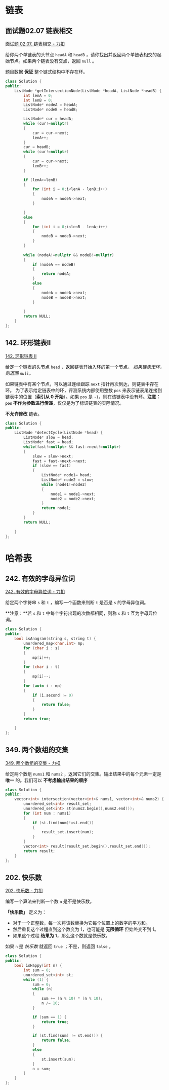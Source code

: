 # 链表

## 面试题02.07 链表相交

[面试题 02.07. 链表相交 - 力扣](https://leetcode.cn/problems/intersection-of-two-linked-lists-lcci/description/)

给你两个单链表的头节点 `headA` 和 `headB` ，请你找出并返回两个单链表相交的起始节点。如果两个链表没有交点，返回 `null` 。

题目数据 **保证** 整个链式结构中不存在环。

```c++
class Solution {
public:
    ListNode *getIntersectionNode(ListNode *headA, ListNode *headB) {
        int lenA = 0;
        int lenB = 0;
        ListNode* nodeA = headA;
        ListNode* nodeB = headB;

        ListNode* cur = headA;
        while (cur!=nullptr)
        {
            cur = cur->next;
            lenA++;
        }
        cur = headB;
        while (cur!=nullptr)
        {
            cur = cur->next;
            lenB++;
        }

        if (lenA>=lenB)
        {
            for (int i = 0;i<lenA - lenB;i++)
            {
                nodeA = nodeA->next;
            }

        }
        else
        {
            for (int i = 0;i<lenB - lenA;i++)
            {
                nodeB = nodeB->next;
            }
        }
        
        while (nodeA!=nullptr && nodeB!=nullptr)
        {
            if (nodeA == nodeB)
            {
                return nodeA;
            }
            else
            {
                nodeA = nodeA->next;
                nodeB = nodeB->next;
            }
            
        }
        return NULL;
    }
};
```



## 142. 环形链表II

[142. 环形链表 II](https://leetcode.cn/problems/linked-list-cycle-ii/)

给定一个链表的头节点  `head` ，返回链表开始入环的第一个节点。 *如果链表无环，则返回 `null`。*

如果链表中有某个节点，可以通过连续跟踪 `next` 指针再次到达，则链表中存在环。 为了表示给定链表中的环，评测系统内部使用整数 `pos` 来表示链表尾连接到链表中的位置（**索引从 0 开始**）。如果 `pos` 是 `-1`，则在该链表中没有环。**注意：`pos` 不作为参数进行传递**，仅仅是为了标识链表的实际情况。

**不允许修改** 链表。

 ```c++
 class Solution {
 public:
     ListNode *detectCycle(ListNode *head) {
         ListNode* slow = head;
         ListNode* fast = head;
         while(fast!=nullptr && fast->next!=nullptr)
         {
             slow = slow->next;
             fast = fast->next->next;
             if (slow == fast)
             {
                 ListNode* node1= head;
                 ListNode* node2 = slow;
                 while (node1!=node2)
                 {
                     node1 = node1->next;
                     node2 = node2->next;
                 }
                 return node1;
             }
         }
         return NULL;
         
     }
 };
 ```



# 哈希表

## 242. 有效的字母异位词

[242. 有效的字母异位词 - 力扣](https://leetcode.cn/problems/valid-anagram/description/)

给定两个字符串 `s` 和 `t` ，编写一个函数来判断 `t` 是否是 `s` 的字母异位词。

**注意：**若 `s` 和 `t` 中每个字符出现的次数都相同，则称 `s` 和 `t` 互为字母异位词。

```c++
class Solution {
public:
    bool isAnagram(string s, string t) {
        unordered_map<char,int> mp;
        for (char i : s)
        {
            mp[i]++;
        }
        for (char i : t)
        {
            mp[i]--;
        }
        for (auto i : mp)
        {
            if (i.second != 0)
            {
                return false;
            }
        }
        return true;

    }
};
```



## 349. 两个数组的交集

[349. 两个数组的交集 - 力扣](https://leetcode.cn/problems/intersection-of-two-arrays/description/)

给定两个数组 `nums1` 和 `nums2` ，返回它们的交集。输出结果中的每个元素一定是 **唯一** 的。我们可以 **不考虑输出结果的顺序** 

```c++
class Solution {
public:
    vector<int> intersection(vector<int>& nums1, vector<int>& nums2) {
        unordered_set<int> result_set;
        unordered_set<int> st(nums2.begin(),nums2.end());
        for (int num : nums1)
        {
            if (st.find(num)!=st.end())
            {
                result_set.insert(num);
            }
        }
        vector<int> result(result_set.begin(),result_set.end());
        return result;
    }
};
```



## 202. 快乐数

[202. 快乐数 - 力扣](https://leetcode.cn/problems/happy-number/description/)

编写一个算法来判断一个数 `n` 是不是快乐数。

**「快乐数」** 定义为：

- 对于一个正整数，每一次将该数替换为它每个位置上的数字的平方和。
- 然后重复这个过程直到这个数变为 1，也可能是 **无限循环** 但始终变不到 1。
- 如果这个过程 **结果为** 1，那么这个数就是快乐数。

如果 `n` 是 *快乐数* 就返回 `true` ；不是，则返回 `false` 。

```c++
class Solution {
public:
    bool isHappy(int n) {
        int sum = 0;
        unordered_set<int> st;
        while (1) {
            sum = 0;
            while (n) 
            {
                sum += (n % 10) * (n % 10);
                n /= 10;
            }

            if (sum == 1) {
                return true;
            }

            if (st.find(sum) != st.end()) {
                return false;
            }
            else
            {
                st.insert(sum);
            } 
            n = sum;
        }
    }
};
```

